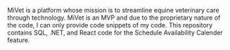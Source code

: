 MiVet is a platform whose mission is to streamline equine veterinary care through technology. MiVet is an MVP and due to the proprietary nature of the code, I can only provide code snippets of my code. This repository contains SQL, .NET, and React code for the Schedule Availability Calender feature.
